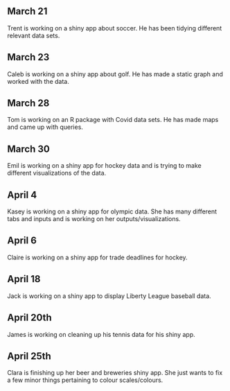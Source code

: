 ## March 21

Trent is working on a shiny app about soccer. He has been tidying different relevant data sets.

## March 23

Caleb is working on a shiny app about golf. He has made a static graph and worked with the data. 

## March 28 

Tom is working on an R package with Covid data sets. He has made maps and came up with queries. 

## March 30 

Emil is working on a shiny app for hockey data and is trying to make different visualizations of the data. 

## April 4

Kasey is working on a shiny app for olympic data. She has many different tabs and inputs and is working on her outputs/visualizations. 

## April 6 

Claire is working on a shiny app for trade deadlines for hockey. 

## April 18 

Jack is working on a shiny app to display Liberty League baseball data. 

## April 20th 

James is working on cleaning up his tennis data for his shiny app. 

## April 25th 

Clara is finishing up her beer and breweries shiny app. She just wants to fix a few minor things pertaining to colour scales/colours. 